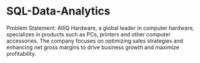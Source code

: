 # SQL-Data-Analytics
Problem Statement: AtliQ Hardware, a global leader in computer hardware, specializes in products such as PCs, printers and other computer accessories. The company focuses on optimizing sales strategies and enhancing net gross margins to drive business growth and maximize profitability.
